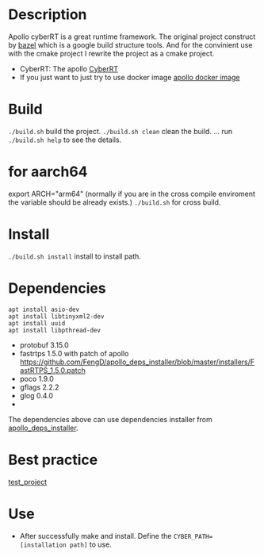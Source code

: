 # Description
Apollo cyberRT is a great runtime framework. The original project construct by [bazel](https://bazel.build/) which is a google build structure tools. And for the convinient use with the cmake project I rewrite the project as a cmake project.

* CyberRT: The apollo [CyberRT](https://github.com/ApolloAuto/apollo/tree/master/cyber)
* If you just want to just try to use docker image [apollo docker image](https://hub.docker.com/r/apolloauto/apollo/tags)

# Build
`./build.sh` build the project.
`./build.sh clean` clean the build.
...
run `./build.sh help` to see the details.

# for aarch64
export ARCH="arm64" (normally if you are in the cross compile enviroment the variable should be already exists.)
`./build.sh` for cross build.

# Install
`./build.sh install` install to install path.

# Dependencies

``` shell
apt install asio-dev
apt install libtinyxml2-dev
apt install uuid
apt install libpthread-dev
```
* protobuf 3.15.0
* fastrtps 1.5.0 with patch of apollo https://github.com/FengD/apollo_deps_installer/blob/master/installers/FastRTPS_1.5.0.patch
* poco 1.9.0
* gflags 2.2.2
* glog 0.4.0
* 
The dependencies above can use dependencies installer from [apollo_deps_installer](https://github.com/FengD/apollo_deps_installer).

# Best practice
[test_project](https://github.com/FengD/apollo_cyber_test)

# Use
* After successfully make and install. Define the `CYBER_PATH=[installation path]` to use.
